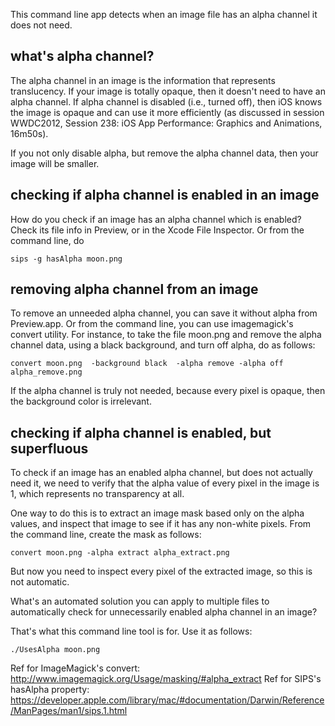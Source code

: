 This command line app detects when an image file has an alpha channel it does not need.

## what's alpha channel?

The alpha channel in an image is the information that represents translucency. If your image is 
totally opaque, then it doesn't need to have an alpha channel. If alpha channel is disabled 
(i.e., turned off), then iOS knows the image is opaque and can use it more efficiently (as discussed
 in session WWDC2012, Session 238: iOS App Performance: Graphics and Animations, 16m50s).
 
If you not only disable alpha, but remove the alpha channel data, then your image will be smaller.

## checking if alpha channel is enabled in an image

How do you check if an image has an alpha channel which is enabled? Check its file info in Preview,
or in the Xcode File Inspector. Or from the command line, do

    sips -g hasAlpha moon.png

## removing alpha channel from an image

To remove an unneeded alpha channel, you can save it without alpha from Preview.app. Or from the
command line, you can use imagemagick's convert utility. For instance, to take the file moon.png 
and remove the alpha channel data, using a black background, and turn off alpha, do as follows:

    convert moon.png  -background black  -alpha remove -alpha off  alpha_remove.png

If the alpha channel is truly not needed, because every pixel is opaque, then the background
color is irrelevant.

## checking if alpha channel is enabled, but superfluous

To check if an image has an enabled alpha channel, but does not actually need it, we need to 
verify that the alpha value of every pixel in the image is 1, which represents no transparency at 
all.

One way to do this is to extract an image mask based only on the alpha values, and inspect that 
image to see if it has any non-white pixels. From the command line, create the mask as follows:

    convert moon.png -alpha extract alpha_extract.png
  
But now you need to inspect every pixel of the extracted image, so this is not automatic.

What's an automated solution you can apply to multiple files to automatically check for unnecessarily
enabled alpha channel in an image?

That's what this command line tool is for. Use it as follows:

    ./UsesAlpha moon.png


Ref for ImageMagick's convert: http://www.imagemagick.org/Usage/masking/#alpha_extract
Ref for SIPS's hasAlpha property: https://developer.apple.com/library/mac/#documentation/Darwin/Reference/ManPages/man1/sips.1.html

